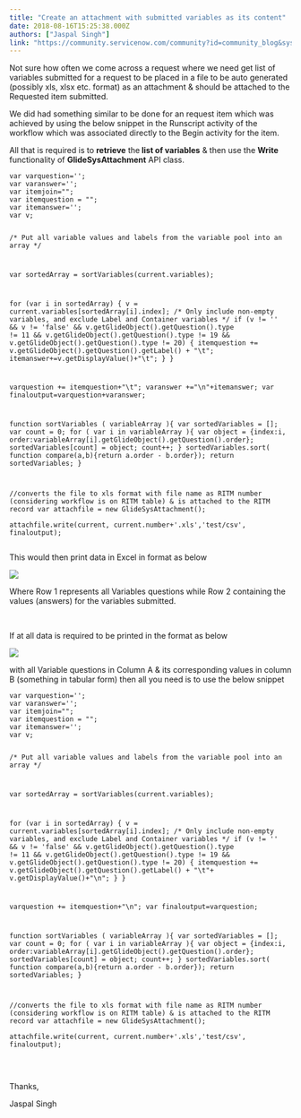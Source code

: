 ```yaml
---
title: "Create an attachment with submitted variables as its content"
date: 2018-08-16T15:25:38.000Z
authors: ["Jaspal Singh"]
link: "https://community.servicenow.com/community?id=community_blog&sys_id=24595f84db886b40fece0b55ca9619a5"
---
```

<p>Not sure how often we come across a request where we need get list of variables submitted for a request to be placed in a file to be auto generated (possibly xls, xlsx etc. format) as an attachment &amp; should be attached to the Requested item submitted.</p>
<p>We did had something similar to be done for an request item which was achieved by using the below snippet in the Runscript activity of the workflow which was associated directly to the Begin activity for the item.</p>
<p>All that is required is to <strong>retrieve</strong> the<strong> list of variables</strong> &amp; then use the <strong>Write</strong> functionality of <strong>GlideSysAttachment</strong> API class.</p>
<pre class="language-markup"><code>var varquestion&#61;&#39;&#39;;
var varanswer&#61;&#39;&#39;;
var itemjoin&#61;&#34;&#34;;
var itemquestion &#61; &#34;&#34;;
var itemanswer&#61;&#39;&#39;;
var v;

/* Put all variable values and labels from the variable pool into an array */

var sortedArray &#61; sortVariables(current.variables);

for (var i in sortedArray) {
    v &#61; current.variables[sortedArray[i].index];
    /* Only include non-empty variables, and exclude Label and Container variables */
    if (v !&#61; &#39;&#39; &amp;&amp; v !&#61; &#39;false&#39; &amp;&amp; v.getGlideObject().getQuestion().type !&#61; 11 &amp;&amp; v.getGlideObject().getQuestion().type !&#61; 19 &amp;&amp; v.getGlideObject().getQuestion().type !&#61; 20) { 
                        itemquestion &#43;&#61; v.getGlideObject().getQuestion().getLabel() &#43; &#34;\t&#34;;
                        itemanswer&#43;&#61;v.getDisplayValue()&#43;&#34;\t&#34;;
    }
}

varquestion &#43;&#61; itemquestion&#43;&#34;\t&#34;;
varanswer &#43;&#61;&#34;\n&#34;&#43;itemanswer;
var finaloutput&#61;varquestion&#43;varanswer;

function sortVariables ( variableArray ){
                var sortedVariables &#61; [];
                var count &#61; 0;
                for ( var i in variableArray ){
                                var object &#61; {index:i, order:variableArray[i].getGlideObject().getQuestion().order};
                                sortedVariables[count] &#61; object;
                                count&#43;&#43;;
                }
                sortedVariables.sort( function compare(a,b){return a.order - b.order});
                return sortedVariables;
}

//converts the file to xls format with file name as RITM number (considering workflow is on RITM table) &amp; is attached to the RITM record
var attachfile &#61; new GlideSysAttachment();   
attachfile.write(current, current.number&#43;&#39;.xls&#39;,&#39;test/csv&#39;, finaloutput);
</code></pre>
<p>This would then print data in Excel in format as below</p>
<p><img src="a08557c0db486b40fece0b55ca9619a2.iix" /></p>
<p>Where Row 1 represents all Variables questions while Row 2 containing the values (answers) for the variables submitted.</p>
<p> </p>
<p>If at all data is required to be printed in the format as below</p>
<p><img src="07061744db486b40fece0b55ca961971.iix" /></p>
<p>with all Variable questions in Column A &amp; its corresponding values in column B (something in tabular form) then all you need is to use the below snippet</p>
<pre class="language-markup"><code>var varquestion&#61;&#39;&#39;;
var varanswer&#61;&#39;&#39;;
var itemjoin&#61;&#34;&#34;;
var itemquestion &#61; &#34;&#34;;
var itemanswer&#61;&#39;&#39;;
var v;

/* Put all variable values and labels from the variable pool into an array */

var sortedArray &#61; sortVariables(current.variables);

for (var i in sortedArray) {
    v &#61; current.variables[sortedArray[i].index];
    /* Only include non-empty variables, and exclude Label and Container variables */
    if (v !&#61; &#39;&#39; &amp;&amp; v !&#61; &#39;false&#39; &amp;&amp; v.getGlideObject().getQuestion().type !&#61; 11 &amp;&amp; v.getGlideObject().getQuestion().type !&#61; 19 &amp;&amp; v.getGlideObject().getQuestion().type !&#61; 20) {
                        itemquestion &#43;&#61; v.getGlideObject().getQuestion().getLabel() &#43; &#34;\t&#34;&#43; v.getDisplayValue()&#43;&#34;\n&#34;; 
    }
}

varquestion &#43;&#61; itemquestion&#43;&#34;\n&#34;;
var finaloutput&#61;varquestion;

function sortVariables ( variableArray ){
                var sortedVariables &#61; [];
                var count &#61; 0;
                for ( var i in variableArray ){
                                var object &#61; {index:i, order:variableArray[i].getGlideObject().getQuestion().order};
                                sortedVariables[count] &#61; object;
                                count&#43;&#43;;
                }
                sortedVariables.sort( function compare(a,b){return a.order - b.order});
                return sortedVariables;
}

//converts the file to xls format with file name as RITM number (considering workflow is on RITM table) &amp; is attached to the RITM record
var attachfile &#61; new GlideSysAttachment();   
attachfile.write(current, current.number&#43;&#39;.xls&#39;,&#39;test/csv&#39;, finaloutput);
</code></pre>
<p> </p>
<p>Thanks,</p>
<p>Jaspal Singh</p>
<p> </p>
<p> </p>